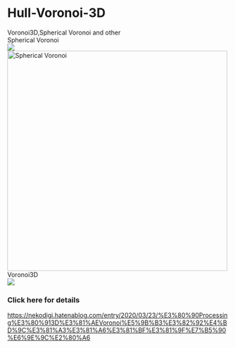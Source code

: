 # Hull-Voronoi-3D
Voronoi3D,Spherical Voronoi and other<br>
Spherical Voronoi<br>
[![](http://img.youtube.com/vi/rqN5j3UuIHo/0.jpg)](http://www.youtube.com/watch?v=rqN5j3UuIHo "")<br>
<img width="500" alt="Spherical Voronoi" src="https://user-images.githubusercontent.com/38092328/77707633-122a4c80-7009-11ea-90db-338c928fa6c5.png"><br>
Voronoi3D<br>
[![](http://img.youtube.com/vi/ZDhQI7gVvS8/0.jpg)](http://www.youtube.com/watch?v=ZDhQI7gVvS8 "")<br>
### Click here for details
https://nekodigi.hatenablog.com/entry/2020/03/23/%E3%80%90Processing%E3%80%913D%E3%81%AEVoronoi%E5%9B%B3%E3%82%92%E4%BD%9C%E3%81%A3%E3%81%A6%E3%81%BF%E3%81%9F%E7%B5%90%E6%9E%9C%E2%80%A6

